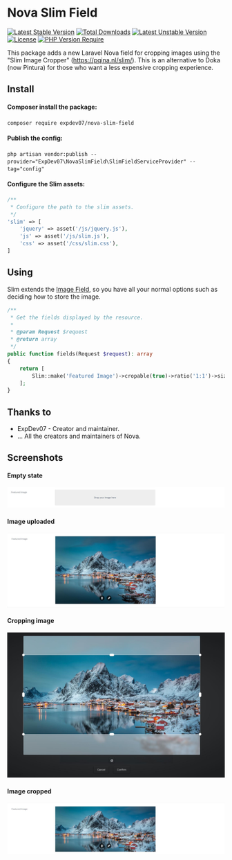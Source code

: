 <h1>
    Nova Slim Field
</h1>

[![Latest Stable Version](http://poser.pugx.org/expdev07/nova-slim-field/v)](https://packagist.org/packages/expdev07/nova-slim-field) [![Total Downloads](http://poser.pugx.org/expdev07/nova-slim-field/downloads)](https://packagist.org/packages/expdev07/nova-slim-field) [![Latest Unstable Version](http://poser.pugx.org/expdev07/nova-slim-field/v/unstable)](https://packagist.org/packages/expdev07/nova-slim-field) [![License](http://poser.pugx.org/expdev07/nova-slim-field/license)](https://packagist.org/packages/expdev07/nova-slim-field) [![PHP Version Require](http://poser.pugx.org/expdev07/nova-slim-field/require/php)](https://packagist.org/packages/expdev07/nova-slim-field)

This package adds a new Laravel Nova field for cropping images using the "Slim Image Cropper" (https://pqina.nl/slim/). This is an 
alternative to Doka (now Pintura) for those who want a less expensive cropping experience.

## Install

#### Composer install the package:

``composer require expdev07/nova-slim-field``

#### Publish the config:

``php artisan vendor:publish --provider="ExpDev07\NovaSlimField\SlimFieldServiceProvider" --tag="config"``

#### Configure the Slim assets:

```php
/**
 * Configure the path to the slim assets.
 */
'slim' => [
    'jquery' => asset('/js/jquery.js'),
    'js' => asset('/js/slim.js'),
    'css' => asset('/css/slim.css'),
]
```

## Using

Slim extends the <a href="https://nova.laravel.com/docs/1.0/resources/fields.html#image-field">Image Field</a>, so you have all your normal options such as deciding how to store the image.

```php
/**
 * Get the fields displayed by the resource.
 *
 * @param Request $request
 * @return array
 */
public function fields(Request $request): array
{
    return [
        Slim::make('Featured Image')->cropable(true)->ratio('1:1')->size('300,300'),
    ];
}
```

## Thanks to

- ExpDev07 - Creator and maintainer.
- ... All the creators and maintainers of Nova.

## Screenshots

#### Empty state

<p>
    <img src="https://github.com/ExpDev07/nova-slim-field/blob/main/screenshots/screenshot_1.JPG" alt="">
</p>

#### Image uploaded

<p>
    <img src="https://github.com/ExpDev07/nova-slim-field/blob/main/screenshots/screenshot_2.JPG" alt="">
</p>

#### Cropping image

<p>
    <img src="https://github.com/ExpDev07/nova-slim-field/blob/main/screenshots/screenshot_3.JPG" alt="">
</p>

#### Image cropped

<p>
    <img src="https://github.com/ExpDev07/nova-slim-field/blob/main/screenshots/screenshot_4.JPG" alt="">
</p>

